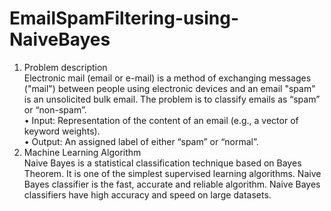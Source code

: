 # EmailSpamFiltering-using-NaiveBayes
1. Problem description <br>
Electronic mail (email or e-mail) is a method of exchanging messages ("mail") between people using electronic devices and an email "spam" is an unsolicited bulk email. The problem is to classify emails as “spam” or “non-spam”. <br>
•	Input: Representation of the content of an email (e.g., a vector of keyword weights). <br>
•	Output: An assigned label of either “spam” or “normal”.
2. Machine Learning Algorithm <br>
Naive Bayes is a statistical classification technique based on Bayes Theorem. It is one of the simplest supervised learning algorithms. Naive Bayes classifier is the fast, accurate and reliable algorithm. Naive Bayes classifiers have high accuracy and speed on large datasets.
